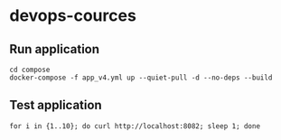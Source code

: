 # devops-cources
## Run application
```
cd compose
docker-compose -f app_v4.yml up --quiet-pull -d --no-deps --build
```
## Test application
```
for i in {1..10}; do curl http://localhost:8082; sleep 1; done
```
